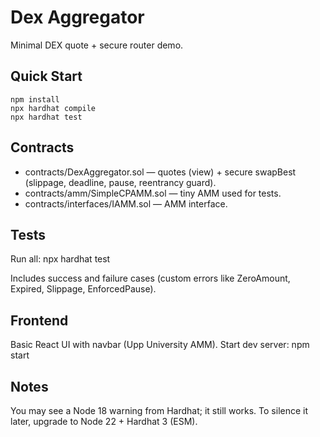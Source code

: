 # Dex Aggregator

Minimal DEX quote + secure router demo.

## Quick Start
    npm install
    npx hardhat compile
    npx hardhat test

## Contracts
- contracts/DexAggregator.sol — quotes (view) + secure swapBest (slippage, deadline, pause, reentrancy guard).
- contracts/amm/SimpleCPAMM.sol — tiny AMM used for tests.
- contracts/interfaces/IAMM.sol — AMM interface.

## Tests
Run all:
    npx hardhat test

Includes success and failure cases (custom errors like ZeroAmount, Expired, Slippage, EnforcedPause).

## Frontend
Basic React UI with navbar (Upp University AMM). Start dev server:
    npm start

## Notes
You may see a Node 18 warning from Hardhat; it still works. To silence it later, upgrade to Node 22 + Hardhat 3 (ESM).
